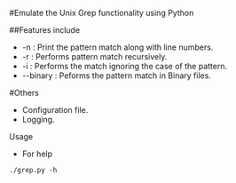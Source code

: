#Emulate the Unix Grep functionality using Python

##Features include
*  -n : Print the pattern match along with line numbers.
*  -r : Performs pattern match recursively.
*  -i : Performs the match ignoring the case of the pattern.
*  --binary : Peforms the pattern match in Binary files.

#Others
* Configuration file.
* Logging.

Usage

* For help

```shell
./grep.py -h

```
